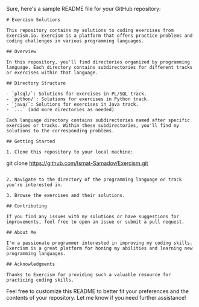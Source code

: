 Sure, here's a sample README file for your GitHub repository:

```
# Exercism Solutions

This repository contains my solutions to coding exercises from Exercism.io. Exercism is a platform that offers practice problems and coding challenges in various programming languages.

## Overview

In this repository, you'll find directories organized by programming language. Each directory contains subdirectories for different tracks or exercises within that language.

## Directory Structure

- `plsql/`: Solutions for exercises in PL/SQL track.
- `python/`: Solutions for exercises in Python track.
- `java/`: Solutions for exercises in Java track.
- `...` (add more directories as needed)

Each language directory contains subdirectories named after specific exercises or tracks. Within these subdirectories, you'll find my solutions to the corresponding problems.

## Getting Started

1. Clone this repository to your local machine:

```
git clone https://github.com/Ismat-Samadov/Exercism.git
```

2. Navigate to the directory of the programming language or track you're interested in.

3. Browse the exercises and their solutions.

## Contributing

If you find any issues with my solutions or have suggestions for improvements, feel free to open an issue or submit a pull request.

## About Me

I'm a passionate programmer interested in improving my coding skills. Exercism is a great platform for honing my abilities and learning new programming languages.

## Acknowledgments

Thanks to Exercism for providing such a valuable resource for practicing coding skills.

```

Feel free to customize this README to better fit your preferences and the contents of your repository. Let me know if you need further assistance!